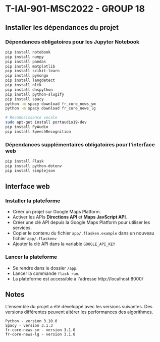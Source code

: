 # T-IAI-901-MSC2022 - GROUP 18

## Installer les dépendances du projet

### Dépendances obligatoires pour les Jupyter Notebook

```bash
pip install notebook
pip install numpy
pip install pandas
pip install matplotlib
pip install scikit-learn
pip install pymongo
pip install langdetect
pip install nltk
pip install dnspython
pip install python-slugify
pip install spacy
python -m spacy download fr_core_news_sm
python -m spacy download fr_core_news_lg

# Reconnaissance vocale
sudo apt-get install portaudio19-dev
pip install PyAudio
pip install SpeechRecognition
```

### Dépendances supplémentaires obligatoires pour l'interface web
```bash
pip install Flask
pip install python-dotenv
pip install simplejson
```

## Interface web

### Installer la plateforme
- Créer un projet sur Google Maps Platform.
- Activer les APIs **Directions API** et **Maps JavScript API**.
- Créer une clé API depuis la Google Maps Platform pour utiliser les services.
- Copier le contenu du fichier `app/.flasken.example` dans un nouveau fichier `app/.flaskenv`
- Ajouter la clé API dans la variable `GOOGLE_API_KEY`

### Lancer la plateforme
- Se rendre dans le dossier `/app`.
- Lancer la commande `flask run`.
- La plateforme est accessible à l'adresse http://localhost:8000/

## Notes
L'ensemble du projet a été développé avec les versions suivantes. Des versions différentes peuvent altérer les performances des algorithmes.

```
Python - version 3.10.0
Spacy - version 3.1.3
fr-core-news-sm - version 3.1.0
fr-core-news-lg - version 3.1.0
```

